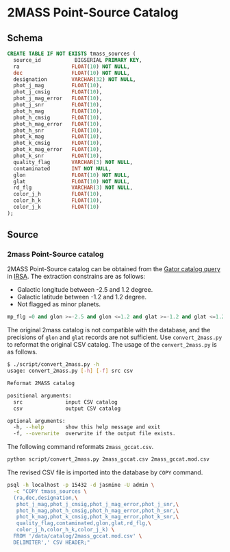 # 2MASS Point-Source Catalog


## Schema

``` sql
CREATE TABLE IF NOT EXISTS tmass_sources (
  source_id           BIGSERIAL PRIMARY KEY,
  ra                 FLOAT(10) NOT NULL,
  dec                FLOAT(10) NOT NULL,
  designation        VARCHAR(32) NOT NULL,
  phot_j_mag         FLOAT(10),
  phot_j_cmsig       FLOAT(10),
  phot_j_mag_error   FLOAT(10),
  phot_j_snr         FLOAT(10),
  phot_h_mag         FLOAT(10),
  phot_h_cmsig       FLOAT(10),
  phot_h_mag_error   FLOAT(10),
  phot_h_snr         FLOAT(10),
  phot_k_mag         FLOAT(10),
  phot_k_cmsig       FLOAT(10),
  phot_k_mag_error   FLOAT(10),
  phot_k_snr         FLOAT(10),
  quality_flag       VARCHAR(3) NOT NULL,
  contaminated       INT NOT NULL,
  glon               FLOAT(10) NOT NULL,
  glat               FLOAT(10) NOT NULL,
  rd_flg             VARCHAR(3) NOT NULL,
  color_j_h          FLOAT(10),
  color_h_k          FLOAT(10),
  color_j_k          FLOAT(10)
);
```

## Source
### 2mass Point-Source catalog
2MASS Point-Source catalog can be obtained from the [Gator catalog query][gator] in [IRSA][irsa]. The extraction constrains are as follows:

- Galactic longitude between -2.5 and 1.2 degree.
- Galactic latitude between -1.2 and 1.2 degree.
- Not flagged as minor planets.

``` sql
mp_flg =0 and glon >=-2.5 and glon <=1.2 and glat >=-1.2 and glat <=1.2
```

The original 2mass catalog is not compatible with the database, and the precisions of `glon` and `glat` records are not sufficient. Use `convert_2mass.py` to reformat the original CSV catalog. The usage of the `convert_2mass.py` is as follows.

``` sh
$ ./script/convert_2mass.py -h
usage: convert_2mass.py [-h] [-f] src csv

Reformat 2MASS catalog

positional arguments:
  src              input CSV catalog
  csv              output CSV catalog

optional arguments:
  -h, --help       show this help message and exit
  -f, --overwrite  overwrite if the output file exists.
```

The following command reformats `2mass_gccat.csv`.

``` sh
python script/convert_2mass.py 2mass_gccat.csv 2mass_gccat.mod.csv
```

The revised CSV file is imported into the database by `COPY` command.

``` sh
psql -h localhost -p 15432 -d jasmine -U admin \
  -c "COPY tmass_sources \
  (ra,dec,designation,\
   phot_j_mag,phot_j_cmsig,phot_j_mag_error,phot_j_snr,\
   phot_h_mag,phot_h_cmsig,phot_h_mag_error,phot_h_snr,\
   phot_k_mag,phot_k_cmsig,phot_k_mag_error,phot_k_snr,\
   quality_flag,contaminated,glon,glat,rd_flg,\
   color_j_h,color_h_k,color_j_k) \
  FROM '/data/catalog/2mass_gccat.mod.csv' \
  DELIMITER',' CSV HEADER;"
```

[gator]: https://irsa.ipac.caltech.edu/cgi-bin/Gator/nph-dd?catalog=fp_psc
[irsa]: https://irsa.ipac.caltech.edu/frontpage/
